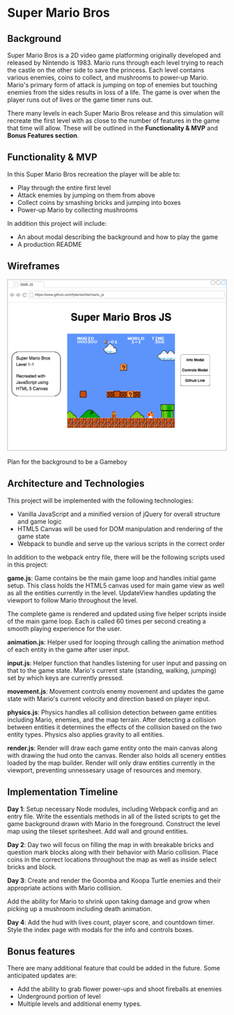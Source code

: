 # Super Mario Bros

## Background

Super Mario Bros is a 2D video game platforming originally developed and released by Nintendo is 1983. Mario runs through each level trying to reach the castle on the other side to save the princess. Each level contains various enemies, coins to collect, and mushrooms to power-up Mario. Mario's primary form of attack is jumping on top of enemies but touching enemies from the sides results in loss of a life. The game is over when the player runs out of lives or the game timer runs out.

There many levels in each Super Mario Bros release and this simulation will recreate the first level with as close to the number of features in the game that time will allow. These will be outlined in the **Functionality & MVP** and **Bonus Features section**.

## Functionality & MVP

In this Super Mario Bros recreation the player will be able to:

- Play through the entire first level
- Attack enemies by jumping on them from above
- Collect coins by smashing bricks and jumping into boxes
- Power-up Mario by collecting mushrooms

In addition this project will include:

- An about modal describing the background and how to play the game
- A production README

## Wireframes

![Index Page](./wireframes/MarioJS.png)

Plan for the background to be a Gameboy

## Architecture and Technologies

This project will be implemented with the following technologies:

- Vanilla JavaScript and a minified version of jQuery for overall structure and game logic
- HTML5 Canvas will be used for DOM manipulation and rendering of the game state
- Webpack to bundle and serve up the various scripts in the correct order

In addition to the webpack entry file, there will be the following scripts used in this project:

**game.js**: Game contains be the main game loop and handles initial game setup. This class holds the HTML5 canvas used for main game view as well as all the entities currently in the level. UpdateView handles updating the viewport to follow Mario throughout the level.

The complete game is rendered and updated using five helper scripts inside of the main game loop. Each is called 60 times per second creating a smooth playing experience for the user.

**animation.js**: Helper used for looping through calling the animation method of each entity in the game after user input.

**input.js**: Helper function that handles listening for user input and passing on that to the game state. Mario's current state (standing, walking, jumping) set by which keys are currently pressed.

**movement.js**: Movement controls enemy movement and updates the game state with Mario's current velocity and direction based on player input.

**physics.js**: Physics handles all collision detection between game entities including Mario, enemies, and the map terrain. After detecting a collision between entities it determines the effects of the collision based on the two entity types. Physics also applies gravity to all entities.

**render.js**: Render will draw each game entity onto the main canvas along with drawing the hud onto the canvas. Render also holds all scenery entities loaded by the map builder. Render will only draw entities currently in the viewport, preventing unnessesary usage of resources and memory.

## Implementation Timeline

**Day 1**: Setup necessary Node modules, including Webpack config and an entry file. Write the essentials methods in all of the listed scripts to get the game background drawn with Mario in the foreground. Construct the level map using the tileset spritesheet. Add wall and ground entities.

**Day 2**: Day two will focus on filling the map in with breakable bricks and question mark blocks along with their behavior with Mario collision. Place coins in the correct locations throughout the map as well as inside select bricks and block.

**Day 3**: Create and render the Goomba and Koopa Turtle enemies and their appropriate actions with Mario collision.

Add the ability for Mario to shrink upon taking damage and grow when picking up a mushroom including death animation.

**Day 4**: Add the hud with lives count, player score, and countdown timer. Style the index page with modals for the info and controls boxes.

## Bonus features

There are many additional feature that could be added in the future. Some anticipated updates are:

- Add the ability to grab flower power-ups and shoot fireballs at enemies
- Underground portion of level
- Multiple levels and additional enemy types.